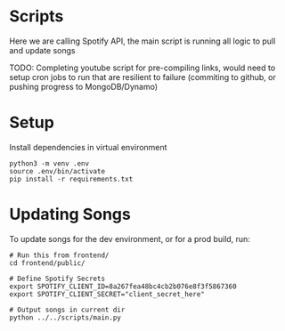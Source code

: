 # Scripts
Here we are calling Spotify API, the main script is running all logic to pull and update songs

TODO: Completing youtube script for pre-compiling links, would need to setup cron jobs to run that are resilient to failure (commiting to github, or pushing progress to MongoDB/Dynamo)

# Setup

Install dependencies in virtual environment
```
python3 -m venv .env
source .env/bin/activate
pip install -r requirements.txt
```

# Updating Songs
To update songs for the dev environment, or for a prod build, run:
```
# Run this from frontend/
cd frontend/public/

# Define Spotify Secrets
export SPOTIFY_CLIENT_ID=8a267fea48bc4cb2b076e8f3f5867360
export SPOTIFY_CLIENT_SECRET="client_secret_here"

# Output songs in current dir
python ../../scripts/main.py
```